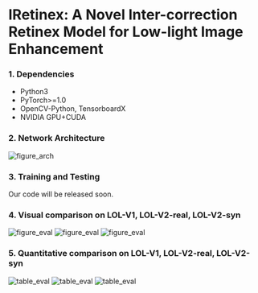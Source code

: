 # IRetinex: A Novel Inter-correction Retinex Model for Low-light Image Enhancement

### 1. Dependencies
* Python3
* PyTorch>=1.0
* OpenCV-Python, TensorboardX
* NVIDIA GPU+CUDA

### 2. Network Architecture
![figure_arch](https://github.com/caoluyang0830/MSDI/blob/main/fig//framework.png)


### 3. Training and Testing
 Our code will be released soon.

### 4. Visual comparison on LOL-V1, LOL-V2-real, LOL-V2-syn
![figure_eval](https://github.com/caoluyang0830/MSDI/blob/main/fig//LOLv1.png)
![figure_eval](https://github.com/caoluyang0830/MSDI/blob/main/fig//LOLv2real.png)
![figure_eval](https://github.com/caoluyang0830/MSDI/blob/main/fig//LOLv2sys.png)

### 5. Quantitative comparison on LOL-V1, LOL-V2-real, LOL-V2-syn
![table_eval](https://github.com/caoluyang0830/MSDI/blob/main/fig/LOL_v1_result.png)
![table_eval](https://github.com/caoluyang0830/MSDI/blob/main/fig/LOLv2real_result.png)
![table_eval](https://github.com/caoluyang0830/MSDI/blob/main/fig/LOLv2sys_result.png)


